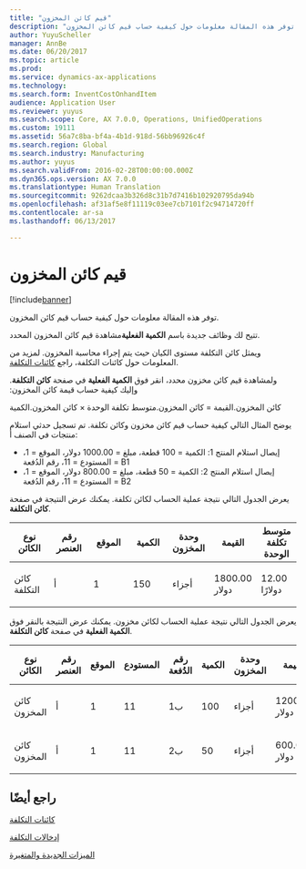 ```yaml
---
title: "قيم كائن المخزون"
description: "توفر هذه المقالة معلومات حول كيفية حساب قيم كائن المخزون."
author: YuyuScheller
manager: AnnBe
ms.date: 06/20/2017
ms.topic: article
ms.prod: 
ms.service: dynamics-ax-applications
ms.technology: 
ms.search.form: InventCostOnhandItem
audience: Application User
ms.reviewer: yuyus
ms.search.scope: Core, AX 7.0.0, Operations, UnifiedOperations
ms.custom: 19111
ms.assetid: 56a7c8ba-bf4a-4b1d-918d-56bb96926c4f
ms.search.region: Global
ms.search.industry: Manufacturing
ms.author: yuyus
ms.search.validFrom: 2016-02-28T00:00:00.000Z
ms.dyn365.ops.version: AX 7.0.0
ms.translationtype: Human Translation
ms.sourcegitcommit: 9262dcaa3b326d8c31b7d7416b102920795da94b
ms.openlocfilehash: af31af5e8f11119c03ee7cb7101f2c94714720ff
ms.contentlocale: ar-sa
ms.lasthandoff: 06/13/2017

---
```


# <a name="inventory-object-values"></a>قيم كائن المخزون

[!include[banner](../includes/banner.md)]


توفر هذه المقالة معلومات حول كيفية حساب قيم كائن المخزون. 

تتيح لك وظائف جديدة باسم **الكمية الفعلية**مشاهدة قيم كائن المخزون المحدد. 

ويمثل كائن التكلفة مستوى الكيان حيث يتم إجراء محاسبة المخزون. لمزيد من المعلومات حول كائنات التكلفة، راجع [كائنات التكلفة](cost-object.md). 

‏‫ولمشاهدة قيم كائن مخزون محدد، انقر فوق **الكمية الفعلية** في صفحة **كائن التكلفة**. وإليك كيفية حساب قيمة كائن المخزون: 

كائن المخزون.القيمة = كائن المخزون.متوسط تكلفة الوحدة × كائن المخزون.الكمية 

يوضح المثال التالي كيفية حساب قيم كائن مخزون وكائن تكلفة. تم تسجيل حدثي استلام منتجات في الصنف أ:

-   إيصال استلام المنتج 1: الكمية = 100 قطعة، مبلغ = 1000.00 دولار، الموقع = 1، المستودع = 11، رقم الدُفعة = B1
-   إيصال استلام المنتج 2: الكمية = 50 قطعة، مبلغ = 800.00 دولار، الموقع = 1، المستودع = 11، رقم الدُفعة = B2

يعرض الجدول التالي نتيجة عملية الحساب لكائن تكلفة. يمكنك عرض النتيجة في صفحة **كائن التكلفة**.

<table style="width:100%;">
<colgroup>
<col width="14%" />
<col width="14%" />
<col width="14%" />
<col width="14%" />
<col width="14%" />
<col width="14%" />
<col width="14%" />
</colgroup>
<thead>
<tr class="header">
<th>نوع الكائن</th>
<th>رقم العنصر</th>
<th>الموقع</th>
<th>الكمية</th>
<th>وحدة المخزون</th>
<th>القيمة</th>
<th>متوسط تكلفة الوحدة</th>
</tr>
</thead>
<tbody>
<tr class="odd">
<td>كائن التكلفة</td>
<td>أ</td>
<td>1</td>
<td>150</td>
<td>أجزاء</td>
<td><p>1800.00 دولار</p></td>
<td><p>12.00 دولارًا</p></td>
</tr>
</tbody>
</table>

يعرض الجدول التالي نتيجة عملية الحساب لكائن مخزون. يمكنك عرض النتيجة بالنقر فوق **الكمية الفعلية** في صفحة **كائن التكلفة**.

<table style="width:100%;">
<colgroup>
<col width="11%" />
<col width="11%" />
<col width="11%" />
<col width="11%" />
<col width="11%" />
<col width="11%" />
<col width="11%" />
<col width="11%" />
<col width="11%" />
</colgroup>
<thead>
<tr class="header">
<th>نوع الكائن</th>
<th>رقم العنصر</th>
<th>الموقع</th>
<th>المستودع</th>
<th>رقم الدُفعة</th>
<th>الكمية</th>
<th>وحدة المخزون</th>
<th>القيمة</th>
<th>متوسط تكلفة الوحدة</th>
</tr>
</thead>
<tbody>
<tr class="odd">
<td>كائن المخزون</td>
<td>أ</td>
<td>1</td>
<td>11</td>
<td>ب1</td>
<td>100</td>
<td>أجزاء</td>
<td><p>1200.00 دولار</p></td>
<td><p>12.00 دولارًا</p></td>
</tr>
<tr class="even">
<td>كائن المخزون</td>
<td>أ</td>
<td>1</td>
<td>11</td>
<td>ب2</td>
<td>50</td>
<td>أجزاء</td>
<td><p>600.00 دولار</p></td>
<td><p>12.00 دولارًا</p></td>
</tr>
</tbody>
</table>



<a name="see-also"></a>راجع أيضًا
--------

[كائنات التكلفة](cost-object.md)

[إدخالات التكلفة](cost-entries.md)

[الميزات الجديدة والمتغيرة](/dynamics365/unified-operations/dev-itpro/get-started/whats-new-changed)




